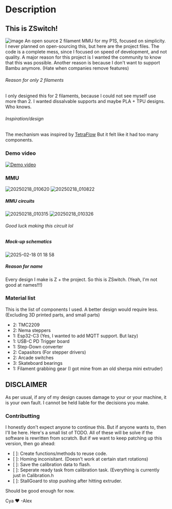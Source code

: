 # Description
## This is ZSwitch!
![image](https://github.com/user-attachments/assets/dbee23c3-8310-46dd-8ac8-5d697cf7f815)
An open source 2 filament MMU for my P1S, focused on simplicity. I never planned on open-sourcing this, but here are the project files.
The code is a complete mess, since I focused on speed of development, and not quality.
A major reason for this project is I wanted the community to know that this was possible.
Another reason is because I don't want to support Bambu anymore. (Hate when companies remove features)

###### Reason for only 2 filaments
I only designed this for 2 filaments, because I could not see myself use more than 2.
I wanted dissalvable supports and maybe PLA + TPU designs. Who knows.

###### Inspiration/design
The mechanism was inspired by [TetraFlow](https://github.com/apoorv1in/TetraFlow_MMU)
But it felt like it had too many components.

### Demo video
[![Demo video](http://img.youtube.com/vi/LOB4sRO39Bo/0.jpg)](https://youtu.be/LOB4sRO39Bo)

### MMU
![20250218_010620](https://github.com/user-attachments/assets/1d19f10f-dc9e-4824-b82c-c2926f4becf0)
![20250218_010822](https://github.com/user-attachments/assets/5cd85980-0cf1-4fd2-b591-0bb1e85c5c09)

##### MMU circuits
![20250218_010315](https://github.com/user-attachments/assets/afc427bf-3e34-4655-a244-776b1d5f0d38)
![20250218_010326](https://github.com/user-attachments/assets/9d4fd046-55ac-4572-876a-0742dc3d2c9d)
###### Good luck making this circuit lol

##### Mock-up schematics
![2025-02-18 01 18 58](https://github.com/user-attachments/assets/903994d8-51bd-4910-9cfe-e601e07107da)

##### Reason for name
Every design I make is Z + the project.
So this is ZSwitch.
(Yeah, I'm not good at names!!!)

### Material list
This is the list of components I used.
A better design would require less.
(Excluding 3D printed parts, and small parts)
- 2: TMC2209
- 2: Nema steppers
- 1: Esp32-C3 (Yes, I wanted to add MQTT support. But lazy)
- 1: USB-C PD Trigger board
- 1: Step-Down converter
- 2: Capasitors (For stepper drivers)
- 2: Arcade switches
- 3: Skateboard bearings
- 1: Filament grabbing gear (I got mine from an old sherpa mini extruder)

## DISCLAIMER
As per usual, if any of my design causes damage to your or your machine, it is your own fault.
I cannot be held liable for the decisions you make.

### Contributting
I honestly don't expect anyone to continue this. But if anyone wants to, then I'll be here.
Here's a small list of TODO. All of these will be solve if the software is rewritten from scratch. But if we want to keep patching up this version, then go ahead:
- [ ]: Create functions/methods to reuse code.
- [ ]: Homing inconisitant. (Doesn't work at certain start rotations)
- [ ]: Save the calibration data to flash.
- [ ]: Seperate ready task from calibration task. (Everything is currently just in Calibration.h
- [ ]: StallGoard to stop pushing after hitting extruder.

Should be good enough for now.


Cya ♥ 
-Alex
